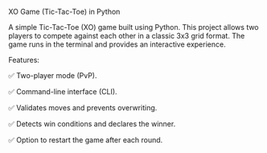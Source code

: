 XO Game (Tic-Tac-Toe) in Python

A simple Tic-Tac-Toe (XO) game built using Python. This project allows two players to compete against each other in a classic 3x3 grid format. The game runs in the terminal and provides an interactive experience.

Features:

✅ Two-player mode (PvP).

✅ Command-line interface (CLI).

✅ Validates moves and prevents overwriting.

✅ Detects win conditions and declares the winner.

✅ Option to restart the game after each round.
